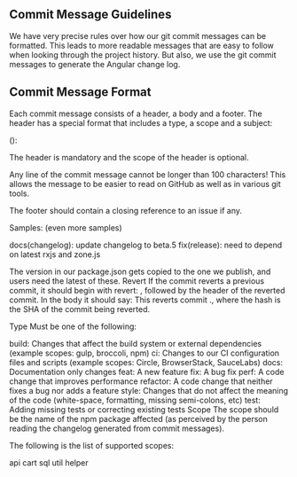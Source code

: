## Commit Message Guidelines
We have very precise rules over how our git commit messages can be formatted. This leads to more readable messages that are easy to follow when looking through the project history. But also, we use the git commit messages to generate the Angular change log.

## Commit Message Format
Each commit message consists of a header, a body and a footer. The header has a special format that includes a type, a scope and a subject:

<type>(<scope>): <subject>
<BLANK LINE>
<body>
<BLANK LINE>
<footer>
The header is mandatory and the scope of the header is optional.

Any line of the commit message cannot be longer than 100 characters! This allows the message to be easier to read on GitHub as well as in various git tools.

The footer should contain a closing reference to an issue if any.

Samples: (even more samples)

docs(changelog): update changelog to beta.5
fix(release): need to depend on latest rxjs and zone.js

The version in our package.json gets copied to the one we publish, and users need the latest of these.
Revert
If the commit reverts a previous commit, it should begin with revert: , followed by the header of the reverted commit. In the body it should say: This reverts commit <hash>., where the hash is the SHA of the commit being reverted.

Type
Must be one of the following:

build: Changes that affect the build system or external dependencies (example scopes: gulp, broccoli, npm)
ci: Changes to our CI configuration files and scripts (example scopes: Circle, BrowserStack, SauceLabs)
docs: Documentation only changes
feat: A new feature
fix: A bug fix
perf: A code change that improves performance
refactor: A code change that neither fixes a bug nor adds a feature
style: Changes that do not affect the meaning of the code (white-space, formatting, missing semi-colons, etc)
test: Adding missing tests or correcting existing tests
Scope
The scope should be the name of the npm package affected (as perceived by the person reading the changelog generated from commit messages).

The following is the list of supported scopes:

api
cart
sql
util
helper